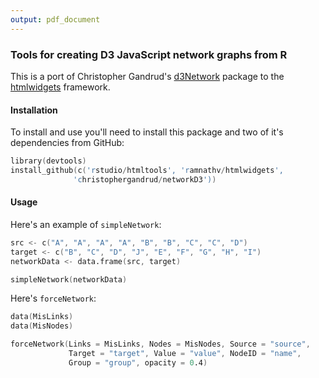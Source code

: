 ```yaml
---
output: pdf_document
---
```


### Tools for creating D3 JavaScript network graphs from R

This is a port of Christopher Gandrud's
[d3Network](http://christophergandrud.github.io/d3Network/) package to the
[htmlwidgets](https://github.com/ramnathv/htmlwidgets) framework.

#### Installation

To install and use you'll need to install this package and two of it's dependencies from GitHub:

```S
library(devtools)
install_github(c('rstudio/htmltools', 'ramnathv/htmlwidgets',
              'christophergandrud/networkD3'))
```

#### Usage

Here's an example of `simpleNetwork`:

```S
src <- c("A", "A", "A", "A", "B", "B", "C", "C", "D")
target <- c("B", "C", "D", "J", "E", "F", "G", "H", "I")
networkData <- data.frame(src, target)

simpleNetwork(networkData)
```

Here's `forceNetwork`:

```S
data(MisLinks)
data(MisNodes)

forceNetwork(Links = MisLinks, Nodes = MisNodes, Source = "source",
             Target = "target", Value = "value", NodeID = "name",
             Group = "group", opacity = 0.4)
```
